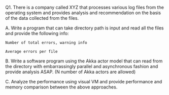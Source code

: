 Q1. There is a company called XYZ that processes various log files from the operating system and provides analysis and recommendation on the basis of the data collected from the files. 

A. Write a program that can take directory path is input and read all the files and provide the following info:

    Number of total errors, warning info

    Average errors per file


B. Write a software program using the Akka actor model that can read from the directory with embarrassingly parallel and asynchronous fashion and provide analysis ASAP. (N number of Akka actors are allowed)

C. Analyze the performance using visual VM and provide performance and memory comparison between the above approaches. 




